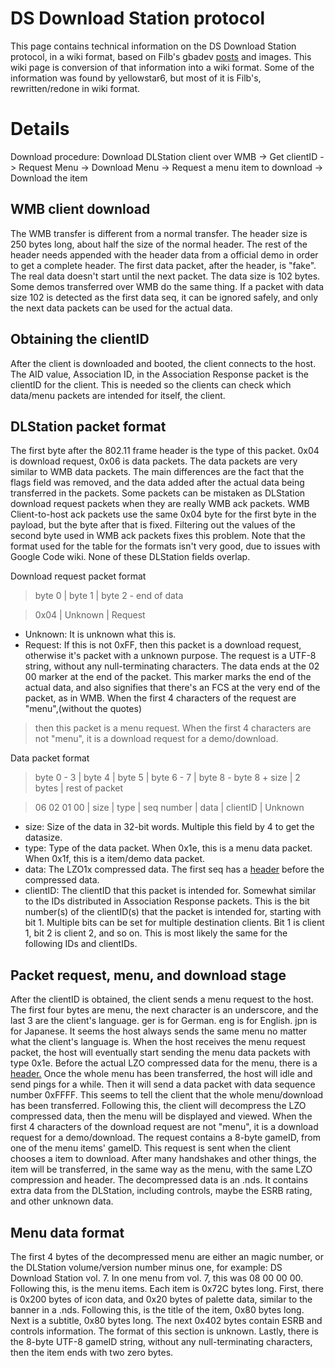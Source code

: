 # DS Download Station protocol #

This page contains technical information on the DS Download Station protocol,
in a wiki format, based on Filb's gbadev [posts](http://forum.gbadev.org/viewtopic.php?p=157872#157872) and images. This wiki page is conversion of that information into a wiki format. Some of the information was found by yellowstar6, but most of it is Filb's, rewritten/redone in wiki format.

# Details #

Download procedure:
Download DLStation client over WMB -> Get clientID -> Request Menu -> Download Menu -> Request a menu item to download -> Download the item

## WMB client download ##

The WMB transfer is different from a normal transfer. The header size is 250 bytes long, about half the size of the normal header. The rest of the header needs appended with the header data from a official demo in order to get a complete header. The first data packet, after the header, is "fake". The real data doesn't start until the next packet. The data size is 102 bytes. Some demos transferred over WMB do the same thing. If a packet with data size 102 is detected as the first data seq, it can be ignored safely, and only the next data packets can be used for the actual data.

## Obtaining the clientID ##

After the client is downloaded and booted, the client connects to the host. The AID value, Association ID, in the Association Response packet is the clientID for the client. This is needed so the clients can check which data/menu packets are intended for itself, the client.

## DLStation packet format ##

The first byte after the 802.11 frame header is the type of this packet. 0x04 is download request, 0x06 is data packets. The data packets are very similar to WMB data packets. The main differences are the fact that the flags field was removed, and the data added after the actual data being transferred in the packets. Some packets can be mistaken as DLStation download request packets when they are really WMB ack packets. WMB Client-to-host ack packets use the same 0x04 byte for the first byte in the payload, but the byte after that is fixed. Filtering out the values of the second byte used in WMB ack packets fixes this problem. Note that the format used for the table for the formats isn't very good, due to issues with Google Code wiki. None of these DLStation fields overlap.

Download request packet format

> byte 0 | byte 1 | byte 2 - end of data

> 0x04   | Unknown | Request

  * Unknown: It is unknown what this is.
  * Request: If this is not 0xFF, then this packet is a download request, otherwise it's packet with a unknown purpose. The request is a UTF-8 string, without any null-terminating characters. The data ends at the 02 00 marker at the end of the packet. This marker marks the end of the actual data, and also signifies that there's an FCS at the very end of the packet, as in WMB. When the first 4 characters of the request are "menu",(without the quotes)
> then this packet is a menu request. When the first 4 characters are not "menu", it is a download request for a demo/download.


Data packet format

> byte 0 - 3  | byte 4 | byte 5 | byte 6 - 7 | byte 8 - byte 8 + size | 2 bytes | rest of packet

> 06 02 01 00 | size | type | seq number | data                       | clientID | Unknown

  * size: Size of the data in 32-bit words. Multiple this field by 4 to get the datasize.
  * type: Type of the data packet. When 0x1e, this is a menu data packet. When 0x1f, this is a item/demo data packet.
  * data: The LZO1x compressed data. The first seq has a [header](http://forum.gbadev.org/viewtopic.php?p=78611#78611) before the compressed data.
  * clientID: The clientID that this packet is intended for. Somewhat similar to the IDs distributed in Association Response packets. This is the bit number(s) of the clientID(s) that the packet is intended for, starting with bit 1. Multiple bits can be set for multiple destination clients. Bit 1 is client 1, bit 2 is client 2, and so on. This is most likely the same for the following IDs and clientIDs.

## Packet request, menu, and download stage ##

After the clientID is obtained, the client sends a menu request to the host. The first four bytes are menu, the next character is an underscore, and the last 3 are the client's language. ger is for German. eng is for English. jpn is for Japanese. It seems the host always sends the same menu no matter what the client's language is. When the host receives the menu request packet, the host will eventually start sending the menu data packets with type 0x1e. Before the actual LZO compressed data for the menu, there is a [header.](http://forum.gbadev.org/viewtopic.php?p=78611#78611) Once the whole menu has been transferred, the host will idle and send pings for a while. Then it will send a data packet with data sequence number 0xFFFF. This seems to tell the client that the whole menu/download has been transferred. Following this, the client will decompress the LZO compressed data, then the menu will be displayed and viewed. When the first 4 characters of the download request are not "menu", it is a download request for a demo/download. The request contains a 8-byte gameID, from one of the menu items' gameID. This request is sent when the client chooses a item to download. After many handshakes and other things, the item will be transferred, in the same way as the menu, with the same LZO compression and header. The decompressed data is an .nds. It contains extra data from the DLStation, including controls, maybe the ESRB rating, and other unknown data.

## Menu data format ##

The first 4 bytes of the decompressed menu are either an magic number, or the DLStation volume/version number minus one, for example: DS Download Station vol. 7. In one menu from vol. 7, this was 08 00 00 00. Following this, is the menu items. Each item is 0x72C bytes long. First, there is 0x200 bytes of icon data, and 0x20 bytes of palette data, similar to the banner in a .nds. Following this, is the title of the item, 0x80 bytes long. Next is a subtitle, 0x80 bytes long. The next 0x402 bytes contain ESRB and controls information. The format of this section is unknown. Lastly, there is the 8-byte UTF-8 gameID string, without any null-terminating characters, then the item ends with two zero bytes.
